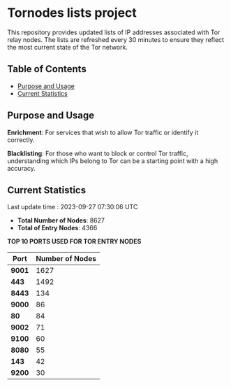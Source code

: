 # Tornodes lists project

This repository provides updated lists of IP addresses associated with Tor relay nodes. The lists are refreshed every 30 minutes to ensure they reflect the most current state of the Tor network.

## Table of Contents

- [Purpose and Usage](#purpose-and-usage)
- [Current Statistics](#current-statistics)


## Purpose and Usage

**Enrichment**: For services that wish to allow Tor traffic or identify it correctly.

**Blacklisting**: For those who want to block or control Tor traffic, understanding which IPs belong to Tor can be a starting point with a high accuracy.

## Current Statistics

Last update time : 2023-09-27 07:30:06 UTC

- **Total Number of Nodes**: 8627
- **Total of Entry Nodes**: 4366

**TOP 10 PORTS USED FOR TOR ENTRY NODES**

| **Port** | **Number of Nodes** |
|------|-----------------|
| **9001**   | 1627  |
| **443**   | 1492  |
| **8443**   | 134  |
| **9000**   | 86  |
| **80**   | 84  |
| **9002**   | 71  |
| **9100**   | 60  |
| **8080**   | 55  |
| **143**   | 42  |
| **9200**   | 30  |

